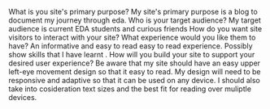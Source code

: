 What is you site's primary purpose?
My site's primary purpose is a blog to document my journey through eda.
Who is your target audience?
My target audience is current EDA students and curious friends
How do you want site visitors to interact with your site? What experience would you like them to have?
An informative and easy to read easy to read experience. Possibly show skills that I have learnt .
How will you build your site to support your desired user experience?
Be aware that my site should have an easy upper left-eye movement design so that it easy to read. My design will need to be responsive and adaptive so that it can be used on any device. I should also take into cosideration text sizes and the best fit for reading over muliptle devices. 
